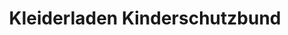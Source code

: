 ---
title: "Kleiderladen Kinderschutzbund"
url: /remscheid/kleiderladen-kinderschutzbund/
shop: Gebrauchtwaren
---